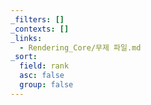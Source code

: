 ```yaml
---
_filters: []
_contexts: []
_links:
  - Rendering_Core/무제 파일.md
_sort:
  field: rank
  asc: false
  group: false
---
```

